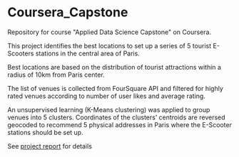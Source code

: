 # Coursera_Capstone
Repository for course "Applied Data Science Capstone" on Coursera.

This project identifies the best locations to set up a series of 5 tourist E-Scooters stations in the central area of Paris. 

Best locations are based on the distribution of tourist attractions within a radius of 10km from Paris center. 

The list of venues is collected from FourSquare API and filtered for highly rated venues according to number of user likes and average rating. 

An unsupervised learning (K-Means clustering) was applied to group venues into 5 clusters. Coordinates of the clusters’ centroids are reversed geocoded to recommend 5 physical addresses in Paris where the E-Scooter stations should be set up.

See [project report](../master/CapstoneReport-Best%20locations%20to%20set%20up%20tourist%20E-Scooter%20stations%20in%20Paris.pdf) for details
